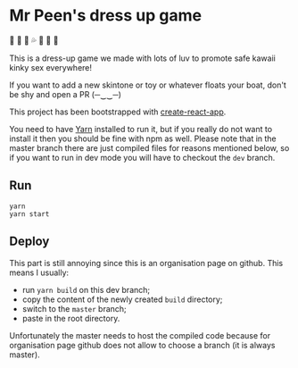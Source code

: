 # Mr Peen's dress up game

:peach: :sparkling_heart: :star2: :sweat_drops: :two_women_holding_hands: :kiss: :candy:

This is a dress-up game we made with lots of luv to promote safe kawaii kinky sex everywhere! 

If you want to add a new skintone or toy or whatever floats your boat, don't be shy and open a PR (─‿‿─)

This project has been bootstrapped with [create-react-app](https://github.com/facebookincubator/create-react-app).

You need to have [Yarn](https://yarnpkg.com/en/) installed to run it, but if you really do not want to install it then you should be fine with npm as well. Please note that in the master branch there are just compiled files for reasons mentioned below, so if you want to run in dev mode you will have to checkout the `dev` branch.

## Run

```
yarn
yarn start
```

## Deploy

This part is still annoying since this is an organisation page on github. This means I usually:

- run `yarn build` on this dev branch;
- copy the content of the newly created `build` directory;
- switch to the `master` branch;
- paste in the root directory.

Unfortunately the master needs to host the compiled code because for organisation page github does not allow to choose a branch (it is always master).
